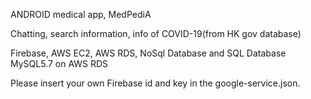 ANDROID medical app, MedPediA

Chatting, search information, info of COVID-19(from HK gov database)

Firebase, AWS EC2, AWS RDS, NoSql Database and SQL Database MySQL5.7 on AWS RDS 

Please insert your own Firebase id and key in the google-service.json.
